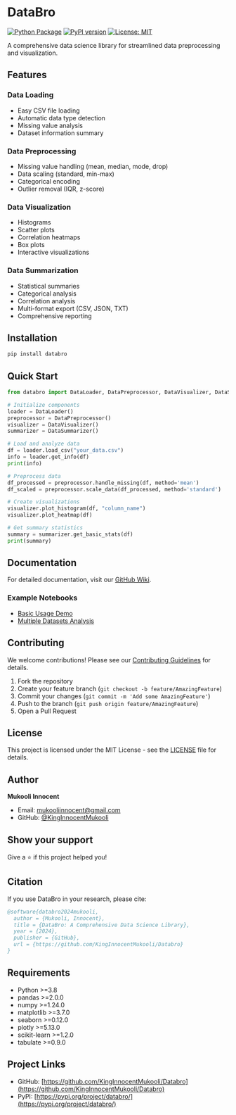 # DataBro

[![Python Package](https://github.com/KingInnocentMukooli/Databro/actions/workflows/python-package.yml/badge.svg)](https://github.com/KingInnocentMukooli/Databro/actions/workflows/python-package.yml)
[![PyPI version](https://badge.fury.io/py/databro.svg)](https://badge.fury.io/py/databro)
[![License: MIT](https://img.shields.io/badge/License-MIT-yellow.svg)](https://opensource.org/licenses/MIT)

A comprehensive data science library for streamlined data preprocessing and visualization.

## Features

### Data Loading
- Easy CSV file loading
- Automatic data type detection
- Missing value analysis
- Dataset information summary

### Data Preprocessing
- Missing value handling (mean, median, mode, drop)
- Data scaling (standard, min-max)
- Categorical encoding
- Outlier removal (IQR, z-score)

### Data Visualization
- Histograms
- Scatter plots
- Correlation heatmaps
- Box plots
- Interactive visualizations

### Data Summarization
- Statistical summaries
- Categorical analysis
- Correlation analysis
- Multi-format export (CSV, JSON, TXT)
- Comprehensive reporting

## Installation

```bash
pip install databro
```

## Quick Start

```python
from databro import DataLoader, DataPreprocessor, DataVisualizer, DataSummarizer

# Initialize components
loader = DataLoader()
preprocessor = DataPreprocessor()
visualizer = DataVisualizer()
summarizer = DataSummarizer()

# Load and analyze data
df = loader.load_csv("your_data.csv")
info = loader.get_info(df)
print(info)

# Preprocess data
df_processed = preprocessor.handle_missing(df, method='mean')
df_scaled = preprocessor.scale_data(df_processed, method='standard')

# Create visualizations
visualizer.plot_histogram(df, "column_name")
visualizer.plot_heatmap(df)

# Get summary statistics
summary = summarizer.get_basic_stats(df)
print(summary)
```

## Documentation

For detailed documentation, visit our [GitHub Wiki](https://github.com/KingInnocentMukooli/Databro/wiki).

### Example Notebooks
- [Basic Usage Demo](examples/databro_demo.ipynb)
- [Multiple Datasets Analysis](examples/multiple_datasets_demo.ipynb)

## Contributing

We welcome contributions! Please see our [Contributing Guidelines](CONTRIBUTING.md) for details.

1. Fork the repository
2. Create your feature branch (`git checkout -b feature/AmazingFeature`)
3. Commit your changes (`git commit -m 'Add some AmazingFeature'`)
4. Push to the branch (`git push origin feature/AmazingFeature`)
5. Open a Pull Request

## License

This project is licensed under the MIT License - see the [LICENSE](LICENSE) file for details.

## Author

**Mukooli Innocent**
- Email: mukooliinnocent@gmail.com
- GitHub: [@KingInnocentMukooli](https://github.com/KingInnocentMukooli)

## Show your support

Give a ⭐️ if this project helped you!

## Citation

If you use DataBro in your research, please cite:

```bibtex
@software{databro2024mukooli,
  author = {Mukooli, Innocent},
  title = {DataBro: A Comprehensive Data Science Library},
  year = {2024},
  publisher = {GitHub},
  url = {https://github.com/KingInnocentMukooli/Databro}
}
```

## Requirements

- Python >=3.8
- pandas >=2.0.0
- numpy >=1.24.0
- matplotlib >=3.7.0
- seaborn >=0.12.0
- plotly >=5.13.0
- scikit-learn >=1.2.0
- tabulate >=0.9.0

## Project Links

- GitHub: [https://github.com/KingInnocentMukooli/Databro](https://github.com/KingInnocentMukooli/Databro)
- PyPI: [https://pypi.org/project/databro/](https://pypi.org/project/databro/)

